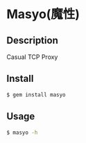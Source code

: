 # Masyo(魔性)

## Description
Casual TCP Proxy

## Install

```sh
$ gem install masyo
```

## Usage

```sh
$ masyo -h
```
